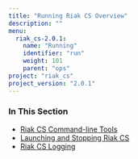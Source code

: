 ```yaml
---
title: "Running Riak CS Overview"
description: ""
menu:
  riak_cs-2.0.1:
    name: "Running"
    identifier: "run"
    weight: 101
    parent: "ops"
project: "riak_cs"
project_version: "2.0.1"
---
```


### In This Section

- [Riak CS Command-line Tools](../../cookbooks/command-line-tools)
- [Launching and Stopping Riak CS](../../cookbooks/installing/launching-and-stopping/)
- [Riak CS Logging](../../cookbooks/logging/)
